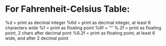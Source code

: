 # For Fahrenheit-Celsius Table: 

%d = print as decimal integer
%6d = print as decimal integer, at least 6 characters wide
%f = print as floating point
%6f = ""
%.2f = print as floating point, 2 chars after decimal pont
%6.2f = print as floating point, at least 6 wide, and after 2 decimal point

